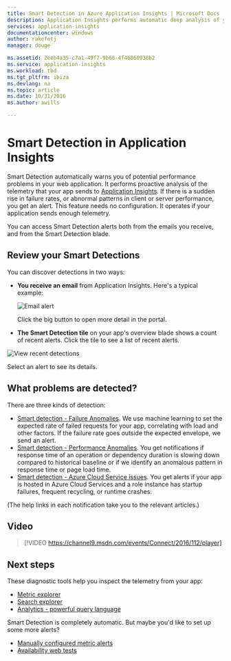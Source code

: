 ```yaml
---
title: Smart Detection in Azure Application Insights | Microsoft Docs
description: Application Insights performs automatic deep analysis of your app telemetry and warns you of potential problems.
services: application-insights
documentationcenter: windows
author: rakefetj
manager: douge

ms.assetid: 2eeb4a35-c7a1-49f7-9b68-4f4b860938b2
ms.service: application-insights
ms.workload: tbd
ms.tgt_pltfrm: ibiza
ms.devlang: na
ms.topic: article
ms.date: 10/31/2016
ms.author: awills

---
```

# Smart Detection in Application Insights
 Smart Detection automatically warns you of potential performance problems in your web application. It performs proactive analysis of the telemetry that your app sends to [Application Insights](app-insights-overview.md). If there is a sudden rise in failure rates, or abnormal patterns in client or server performance, you get an alert. This feature needs no configuration. It operates if your application sends enough telemetry.

You can access Smart Detection alerts both from the emails you receive, and from the Smart Detection blade.

## Review your Smart Detections
You can discover detections in two ways:

* **You receive an email** from Application Insights. Here's a typical example:
  
    ![Email alert](./media/app-insights-proactive-diagnostics/03.png)
  
    Click the big button to open more detail in the portal.
* **The Smart Detection tile** on your app's overview blade shows a count of recent alerts. Click the tile to see a list of recent alerts.

![View recent detections](./media/app-insights-proactive-diagnostics/04.png)

Select an alert to see its details.

## What problems are detected?
There are three kinds of detection:

* [Smart detection - Failure Anomalies](app-insights-proactive-failure-diagnostics.md). We use machine learning to set the expected rate of failed requests for your app, correlating with load and other factors. If the failure rate goes outside the expected envelope, we send an alert.
* [Smart detection - Performance Anomalies](app-insights-proactive-performance-diagnostics.md). You get notifications if response time of an operation or dependency duration is slowing down compared to historical baseline or if we identify an anomalous pattern in response time or page load time.   
* [Smart detection - Azure Cloud Service issues](https://azure.microsoft.com/blog/proactive-notifications-on-cloud-service-issues-with-azure-diagnostics-and-application-insights/). You get alerts if your app is hosted in Azure Cloud Services and a role instance has startup failures, frequent recycling, or runtime crashes.

(The help links in each notification take you to the relevant articles.)

## Video

> [!VIDEO https://channel9.msdn.com/events/Connect/2016/112/player]

## Next steps
These diagnostic tools help you inspect the telemetry from your app:

* [Metric explorer](app-insights-metrics-explorer.md)
* [Search explorer](app-insights-diagnostic-search.md)
* [Analytics - powerful query language](app-insights-analytics-tour.md)

Smart Detection is completely automatic. But maybe you'd like to set up some more alerts?

* [Manually configured metric alerts](app-insights-alerts.md)
* [Availability web tests](app-insights-monitor-web-app-availability.md) 

